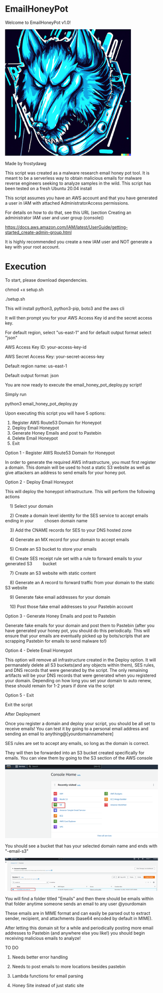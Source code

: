 # EmailHoneyPot

Welcome to EmailHoneyPot v1.0!

<img src="https://raw.githubusercontent.com/frostydawg/EmailHoneyPot/587c6ed1423e9ae8a475a53c93b397a51f4a6369/guide_images/avatar.png" title="" alt="alt text" width="415">

Made by frostydawg

This script was created as a malware research email honey pot tool. It is meant to be a serverless way to obtain malicious emails for malware reverse engineers seeking to analyze samples in the wild. This script has been tested on a fresh Ubuntu 20.04 install



This script assumes you have an AWS account and that you have generated a user in IAM with attached AdministratorAccess permissions. 

For details on how to do that, see this URL (section Creating an administrator IAM user and user group (console)) 

https://docs.aws.amazon.com/IAM/latest/UserGuide/getting-started_create-admin-group.html 

It is highly recommended you create a new IAM user and NOT generate a key with your root account.



# Execution

To start, please download dependencies. 

chmod +x setup.sh

./setup.sh

This will install python3, python3-pip, boto3 and the aws cli

It will then prompt you for your AWS Access Key id and the secret access key.

For default region, select "us-east-1" and for default output format select "json"

AWS Access Key ID: your-access-key-id

AWS Secret Access Key: your-secret-access-key

Default region name: us-east-1
 
Default output format: json 


You are now ready to execute the email_honey_pot_deploy.py script!



Simply run

python3 email_honey_pot_deploy.py

Upon executing this script you will have 5 options:



1) Register AWS Route53 Domain for Honeypot
2) Deploy Email Honeypot
3) Generate Honey Emails and post to Pastebin 
4) Delete Email Honeypot
5) Exit



Option 1 - Register AWS Route53 Domain for Honeypot

In order to generate the required AWS infrastructure, you must first register a domain. This domain will be used to host a static S3 website as well as give attackers an address to send emails for your honey pot. 



Option 2 - Deploy Email Honeypot

This will deploy the honeypot infrastructure. This will perform the following actions

    1) Select your domain 

    2) Create a domain level identity for the SES service to accept emails ending in your         chosen domain name

    3) Add the CNAME records for SES to your DNS hosted zone

    4) Generate an MX record for your domain to accept emails

    5) Create an S3 bucket to store your emails

    6) Create SES receipt rule set with a rule to forward emails to your generated S3         bucket

    7) Create an S3 website with static content 

    8) Generate an A record to forward traffic from your domain to the static S3 website

    9) Generate fake email addresses for your domain

    10) Post those fake email addresses to your Pastebin account



Option 3 - Generate Honey Emails and post to Pastebin

Generate fake emails for your domain and post them to Pastebin (after you have generated your honey pot, you should do this periodically. This will ensure that your emails are eventually picked up by bots/scripts that are scrapping Pastebin for emails to send malware to!)



Option 4 - Delete Email Honeypot

This option will remove all infrastructure created in the Deploy option. It will permanately delete all S3 buckets(and any objects within them), SES rules, and DNS records that were generated by the script. The only remaining artifacts will be your DNS records that were generated when you registered your domain. Depending on how long you set your domain to auto renew, these should remain for 1-2 years if done via the script



Option 5 - Exit

Exit the script





After Deployment

Once you register a domain and deploy your script, you should be all set to receive emails! You can test it by going to a personal email address and sending an email to anything@[yourdomainnamehere]

SES rules are set to accept any emails, so long as the domain is correct.

They will then be forwarded into an S3 bucket created specifically for emails. You can view them by going to the S3 section of the AWS console

![alt text](https://raw.githubusercontent.com/frostydawg/EmailHoneyPot/587c6ed1423e9ae8a475a53c93b397a51f4a6369/guide_images/s3.png)

You should see a bucket that has your selected domain name and ends with "-email-s3"

![alt text](https://raw.githubusercontent.com/frostydawg/EmailHoneyPot/587c6ed1423e9ae8a475a53c93b397a51f4a6369/guide_images/email.png)

You will find a folder titled "Emails" and then there should be emails within that folder anytime someone sends an email to any user @yourdomain

These emails are in MIME format and can easily be parsed out to extract sender, recipient, and attachments (base64 encoded by default in MIME).



After letting this domain sit for a while and periodically posting more email addresses to Pastebin (and anywhere else you like!) you should begin receiving malicious emails to analyze!





TO DO

1) Needs better error handling

2) Needs to post emails to more locations besides pastebin

3) Lambda functions for email parsing

4) Honey Site instead of just static site
